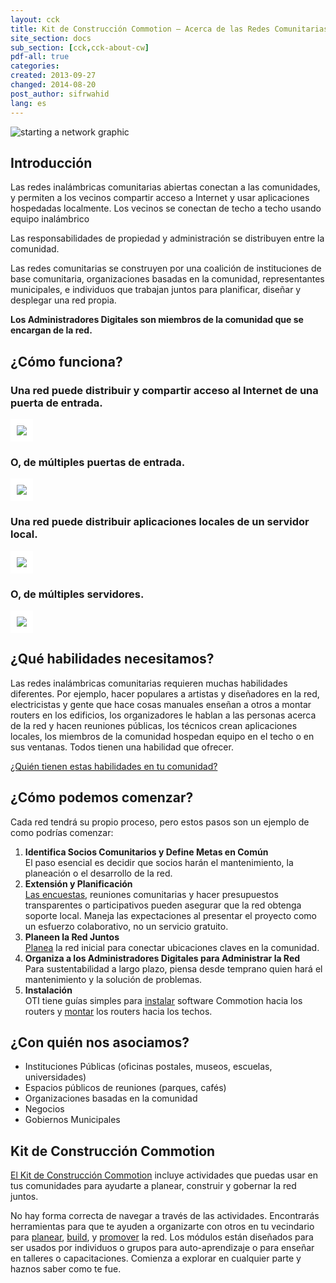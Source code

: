 ```yaml
---
layout: cck
title: Kit de Construcción Commotion – Acerca de las Redes Comunitarias
site_section: docs
sub_section: [cck,cck-about-cw]
pdf-all: true
categories:
created: 2013-09-27
changed: 2014-08-20
post_author: sifrwahid
lang: es
---
```


<p><img src="/files/get-started-starting-network.png" alt="starting a network graphic" /></p>

<section>
<h2>Introducción</h2>

<p>Las redes inalámbricas comunitarias abiertas conectan a las comunidades, y permiten a los vecinos compartir acceso a Internet y usar aplicaciones hospedadas localmente. Los vecinos se conectan de techo a techo usando equipo inalámbrico </p>

<p>Las responsabilidades de propiedad y administración se distribuyen entre la comunidad.<p>

<p>Las redes comunitarias se construyen por una coalición de instituciones de base comunitaria, organizaciones basadas en la comunidad, representantes municipales, e individuos que trabajan juntos para planificar, diseñar y desplegar una red propia.  </p>

<p><strong>Los Administradores Digitales son miembros de la comunidad que se encargan de la red.</strong></p>

</section>

<section>
<h2>¿Cómo funciona?</h2>

<h3>Una red puede distribuir y compartir acceso al Internet de una puerta de entrada.</h3>

<p><img src="/files/cck/about-community-wireless/one-gateway.png" style="background-color:white; padding:10px;"></p>

<h3>O, de múltiples puertas de entrada.</h3>

<p><img src="/files/cck/about-community-wireless/multi-gateways.png" style="background-color:white; padding:10px;"></p>

<h3>Una red puede distribuir aplicaciones locales de un servidor local.</h3>

<p><img src="/files/cck/about-community-wireless/one-server.png" style="background-color:white; padding:10px;"></p>

<h3>O, de múltiples servidores.</h3>

<p><img src="/files/cck/about-community-wireless/multi-servers.png" style="background-color:white; padding:10px;"></p>

</section>

<section>
<h2>¿Qué habilidades necesitamos?</h2>
<p>Las redes inalámbricas comunitarias requieren muchas habilidades diferentes. Por ejemplo, hacer populares a artistas y diseñadores en la red, electricistas y gente que hace cosas manuales enseñan a  otros a montar routers en los edificios, los organizadores le hablan a las personas acerca de la red y hacen reuniones públicas, los técnicos crean aplicaciones locales, los miembros de la comunidad hospedan equipo en el techo o en sus ventanas. Todos tienen una habilidad que ofrecer. </p>

<p><a href="/docs/cck/planning/identify-neighborhood-skills">¿Quién tienen estas habilidades en tu comunidad?</a></p>
</section>

<section>
<h2>¿Cómo podemos comenzar?</h2>
<p>Cada red tendrá su propio proceso, pero estos pasos son un ejemplo de como podrías comenzar:
<ol>
  <li><strong>Identifica Socios Comunitarios y Define Metas en Común</strong><br />
  El paso esencial es decidir que socios harán el mantenimiento, la planeación o el desarrollo de la red.</li>
  <li><strong>Extensión y Planificación</strong><br />
  <a href="/docs/cck/planning/survey-your-neighbors" style="font-weight:normal">Las encuestas</a>, reuniones comunitarias y hacer presupuestos transparentes o participativos pueden asegurar que la red obtenga soporte local. Maneja las expectaciones al presentar el proyecto como un esfuerzo colaborativo, no un servicio gratuito.</li>
  <li><strong>Planeen la Red Juntos</strong><br />
  <a href="/docs/cck/planning/design-your-network-every-network-tells-story" style="font-weight:normal">Planea</a> la red inicial para conectar ubicaciones claves en la comunidad.</li>
  <li><strong>Organiza a los Administradores Digitales para Administrar la Red</strong><br />
  Para sustentabilidad a largo plazo, piensa desde temprano quien hará el mantenimiento y la solución de problemas.</li>
  <li><strong>Instalación</strong><br />
  OTI tiene guías simples para <a href="/docs/cck/installing-configuring" style="font-weight:normal">instalar</a> software Commotion hacia los routers y <a href="/docs/cck/building-mounting" style="font-weight:normal">montar</a> los routers hacia los techos.
</li>
</ol>
</p>
</section>
<section>
<h2>¿Con quién nos asociamos?</h2>
<ul>
  <li>Instituciones Públicas (oficinas postales, museos, escuelas, universidades)</li>
  <li>Espacios públicos de reuniones (parques, cafés)</li>
  <li>Organizaciones basadas en la comunidad</li>
  <li>Negocios</li>
  <li>Gobiernos Municipales</li>
</ul>
</section>

<section>
<h2>Kit de Construcción Commotion</h2>
<p><a href="/docs/cck">El Kit de Construcción Commotion</a> incluye actividades que puedas usar en tus comunidades para ayudarte a planear, construir y gobernar la red juntos.</p>

<p>No hay forma correcta de navegar a través de las actividades. Encontrarás herramientas para que te ayuden a organizarte con otros en tu vecindario para <a href="/docs/cck/planning">planear</a>, <a href="/docs/cck/building-mounting">build</a>, y <a href="/docs/cck/planning/get-word-out-flyer-design">promover</a> la red. Los módulos están diseñados para ser usados por individuos o grupos para auto-aprendizaje o para enseñar en talleres o capacitaciones. Comienza a explorar en cualquier parte y haznos saber como te fue.</p>
</section>
